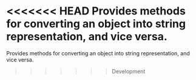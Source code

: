<<<<<<< HEAD
Provides methods for converting an object into string representation, and vice versa.
=======
Provides methods for converting an object into string representation, and vice versa.
>>>>>>> Development
